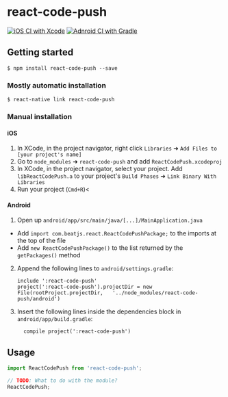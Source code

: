 # react-code-push

[![iOS CI with Xcode](https://github.com/beatjs/react-code-push/actions/workflows/ios.yml/badge.svg?branch=main)](https://github.com/beatjs/react-code-push/actions/workflows/ios.yml)
[![Adnroid CI with Gradle](https://github.com/beatjs/react-code-push/actions/workflows/android.yml/badge.svg?branch=main)](https://github.com/beatjs/react-code-push/actions/workflows/android.yml)

## Getting started

`$ npm install react-code-push --save`

### Mostly automatic installation

`$ react-native link react-code-push`

### Manual installation


#### iOS

1. In XCode, in the project navigator, right click `Libraries` ➜ `Add Files to [your project's name]`
2. Go to `node_modules` ➜ `react-code-push` and add `ReactCodePush.xcodeproj`
3. In XCode, in the project navigator, select your project. Add `libReactCodePush.a` to your project's `Build Phases` ➜ `Link Binary With Libraries`
4. Run your project (`Cmd+R`)<

#### Android

1. Open up `android/app/src/main/java/[...]/MainApplication.java`
  - Add `import com.beatjs.react.ReactCodePushPackage;` to the imports at the top of the file
  - Add `new ReactCodePushPackage()` to the list returned by the `getPackages()` method
2. Append the following lines to `android/settings.gradle`:
  	```
  	include ':react-code-push'
  	project(':react-code-push').projectDir = new File(rootProject.projectDir, 	'../node_modules/react-code-push/android')
  	```
3. Insert the following lines inside the dependencies block in `android/app/build.gradle`:
  	```
      compile project(':react-code-push')
  	```


## Usage
```javascript
import ReactCodePush from 'react-code-push';

// TODO: What to do with the module?
ReactCodePush;
```
  
